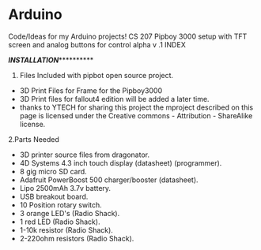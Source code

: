 # Arduino
Code/Ideas for my Arduino projects!
CS 207 Pipboy 3000 setup with TFT screen and analog buttons for control alpha v .1
INDEX




*************************************INSTALLATION***********************************************


1. Files Included with pipbot open source project.
  - 3D Print Files for Frame for the Pipboy3000
  - 3D Print files for fallout4 edition will be added a later time.
  - thanks to YTECH for sharing this project the mproject described on this page is licensed under the Creative commons - Attribution  - ShareAlike license.


2.Parts Needed
  - 3D printer source files from dragonator.
  - 4D Systems 4.3 inch touch display (datasheet) (programmer).
  - 8 gig micro SD card.
  - Adafruit PowerBoost 500 charger/booster (datasheet).
  - Lipo 2500mAh 3.7v battery.
  - USB breakout board.
  - 10 Position rotary switch.
  - 3 orange LED's (Radio Shack).
  - 1 red LED (Radio Shack).
  - 1-10k resistor (Radio Shack).
  - 2-220ohm resistors (Radio Shack).
